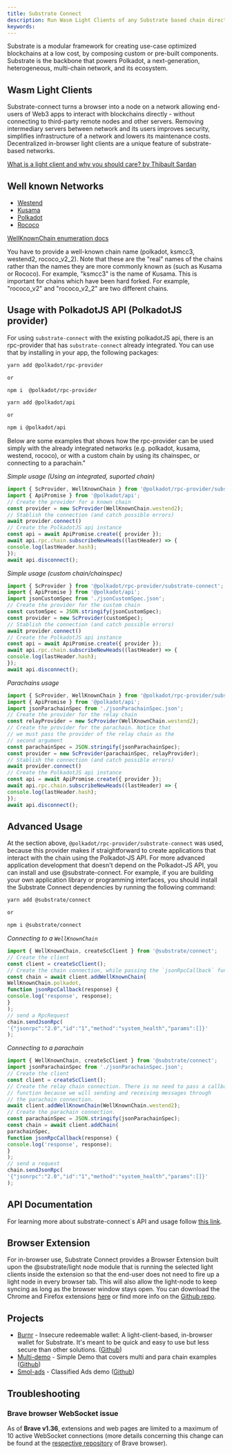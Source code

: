 ```yaml
---
title: Substrate Connect
description: Run Wasm Light Clients of any Substrate based chain directly in your browser
keywords:
---
```

Substrate is a modular framework for creating use-case optimized blockchains at a low cost, by composing custom or pre-built components. Substrate is the backbone that powers Polkadot, a next-generation, heterogeneous, multi-chain network, and its ecosystem.

## Wasm Light Clients

Substrate-connect turns a browser into a node on a network allowing end-users of Web3 apps to interact with blockchains directly - without connecting to third-party remote nodes and other servers. Removing intermediary servers between network and its users improves security, simplifies infrastructure of a network and lowers its maintenance costs. Decentralized in-browser light clients are a unique feature of substrate-based networks.

[What is a light client and why you should care? by Thibault Sardan](https://www.parity.io/what-is-a-light-client/)

## Well known Networks

* [Westend](https://wiki.polkadot.network/docs/en/maintain-networks#westend-test-network)
* [Kusama](https://kusama.network/)
* [Polkadot](https://polkadot.network/)
* [Rococo](https://polkadot.network/rococo-v1-a-holiday-gift-to-the-polkadot-community/)

[WellKnownChain enumeration docs](https://paritytech.github.io/substrate-connect/api/enums/connect_src.WellKnownChain.html)

You have to provide a well-known chain name (polkadot, ksmcc3, westend2, rococo_v2_2). Note that these are the "real" names of the chains rather than the names they are more commonly known as (such as Kusama or Rococo). For example, "ksmcc3" is the name of Kusama. This is important for chains which have been hard forked. For example, "rococo_v2" and "rococo_v2_2" are two different chains.

## Usage with PolkadotJS API (PolkadotJS provider)

For using `substrate-connect` with the existing polkadotJS api, there is an rpc-provider that has `substrate-connect` already integrated. You can use that by installing in your app, the following packages:

```bash
yarn add @polkadot/rpc-provider

or

npm i  @polkadot/rpc-provider
```

```bash
yarn add @polkadot/api

or

npm i @polkadot/api
```

Below are some examples that shows how the rpc-provider can be used simply with the already integrated networks (e.g. polkadot, kusama, westend, rococo), or with a custom chain by using its chainspec, or connecting to a parachain."

*Simple usage (Using an integrated, suported chain)*
```js
import { ScProvider, WellKnownChain } from '@polkadot/rpc-provider/substrate-connect';
import { ApiPromise } from '@polkadot/api';
// Create the provider for a known chain
const provider = new ScProvider(WellKnownChain.westend2);
// Stablish the connection (and catch possible errors)
await provider.connect()
// Create the PolkadotJS api instance
const api = await ApiPromise.create({ provider });
await api.rpc.chain.subscribeNewHeads((lastHeader) => {
console.log(lastHeader.hash);
});
await api.disconnect();
```

*Simple usage (custom chain/chainspec)*
```js
import { ScProvider } from '@polkadot/rpc-provider/substrate-connect';
import { ApiPromise } from '@polkadot/api';
import jsonCustomSpec from './jsonCustomSpec.json';
// Create the provider for the custom chain
const customSpec = JSON.stringify(jsonCustomSpec);
const provider = new ScProvider(customSpec);
// Stablish the connection (and catch possible errors)
await provider.connect()
// Create the PolkadotJS api instance
const api = await ApiPromise.create({ provider });
await api.rpc.chain.subscribeNewHeads((lastHeader) => {
console.log(lastHeader.hash);
});
await api.disconnect();
```

*Parachains usage*

```js
import { ScProvider, WellKnownChain } from '@polkadot/rpc-provider/substrate-connect';
import { ApiPromise } from '@polkadot/api';
import jsonParachainSpec from './jsonParachainSpec.json';
// Create the provider for the relay chain
const relayProvider = new ScProvider(WellKnownChain.westend2);
// Create the provider for the parachain. Notice that
// we must pass the provider of the relay chain as the
// second argument
const parachainSpec = JSON.stringify(jsonParachainSpec);
const provider = new ScProvider(parachainSpec, relayProvider);
// Stablish the connection (and catch possible errors)
await provider.connect()
// Create the PolkadotJS api instance
const api = await ApiPromise.create({ provider });
await api.rpc.chain.subscribeNewHeads((lastHeader) => {
console.log(lastHeader.hash);
});
await api.disconnect();
```

## Advanced Usage

At the section above, `@polkadot/rpc-provider/substrate-connect` was used, because this provider makes if straightforward to create applications that interact with the chain using the Polkadot-JS API. For more advanced application development that doesn't depend on the Polkadot-JS API, you can install and use @substrate-connect. For example, if you are building your own application library or programming interfaces, you should install the Substrate Connect dependencies by running the following command:


```bash
yarn add @substrate/connect

or

npm i @substrate/connect
```

*Connecting to a `WellKnownChain`*

```js
import { WellKnownChain, createScClient } from '@substrate/connect';
// Create the client
const client = createScClient();
// Create the chain connection, while passing the `jsonRpcCallback` function.
const chain = await client.addWellKnownChain(
WellKnownChain.polkadot,
function jsonRpcCallback(response) {
console.log('response', response);
}
);
// send a RpcRequest
chain.sendJsonRpc(
'{"jsonrpc":"2.0","id":"1","method":"system_health","params":[]}'
);
```

*Connecting to a parachain*

```js
import { WellKnownChain, createScClient } from '@substrate/connect';
import jsonParachainSpec from './jsonParachainSpec.json';
// Create the client
const client = createScClient();
// Create the relay chain connection. There is no need to pass a callback
// function because we will sending and receiving messages through
// the parachain connection.
await client.addWellKnownChain(WellKnownChain.westend2);
// Create the parachain connection.
const parachainSpec = JSON.stringify(jsonParachainSpec);
const chain = await client.addChain(
parachainSpec,
function jsonRpcCallback(response) {
console.log('response', response);
}
);
// send a request
chain.sendJsonRpc(
'{"jsonrpc":"2.0","id":"1","method":"system_health","params":[]}'
);
```

## API Documentation

For learning more about substrate-connect`s API and usage follow [this link](https://paritytech.github.io/substrate-connect/api/).

## Browser Extension

For in-browser use, Substrate Connect provides a Browser Extension built upon the @substrate/light node module that is running the selected light clients inside the extension so that the end-user does not need to fire up a light node in every browser tab. This will also allow the light-node to keep syncing as long as the browser window stays open. You can download the Chrome and Firefox extensions [here](https://substrate.io/developers/substrate-connect/) or find more info on the [Github repo](https://github.com/paritytech/substrate-connect/tree/main/projects/extension).

## Projects

* [Burnr](https://paritytech.github.io/substrate-connect/burnr/) - Insecure redeemable wallet: A light-client-based, in-browser wallet for Substrate. It's meant to be quick and easy to use but less secure than other solutions. ([Github](https://github.com/paritytech/substrate-connect/tree/main/projects/burnr))
* [Multi-demo](https://paritytech.github.io/substrate-connect/demo/) - Simple Demo that covers multi and para chain examples ([Github](https://github.com/paritytech/substrate-connect/tree/main/projects/demo))
* [Smol-ads](https://paritytech.github.io/smoldot-ads/) - Classified Ads demo ([Github](https://github.com/paritytech/smoldot-ads/))

## Troubleshooting

### Brave browser WebSocket issue

As of <b>Brave v1.36</b>, extensions and web pages are limited to a maximum of 10 active WebSocket connections (more details concerning this change can be found at the <a href="https://github.com/brave/brave-browser/issues/19990" target="_blank" rel="noreferrer">respective repository</a> of Brave browser).
